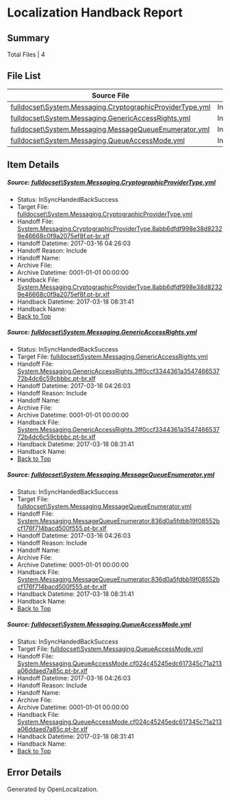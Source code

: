 # <a name='report-top'></a> Localization Handback Report

## Summary
 Total Files | 4

## File List
 Source File | Status | Details 
 ----------- | ------ | ------- 
 [fulldocset\System.Messaging.CryptographicProviderType.yml](https://github.com/OpenLocalizationTestOrg/ECMA2YamlTestRepo2/blob/9a577bbd8ead778fd4723fbdbce691e69b3b14d4/fulldocset/System.Messaging.CryptographicProviderType.yml) | InSyncHandedBackSuccess | [Details](#a4e754549400e7bfb8a841bf49b3a33257a8bb9678498)
 [fulldocset\System.Messaging.GenericAccessRights.yml](https://github.com/OpenLocalizationTestOrg/ECMA2YamlTestRepo2/blob/9a577bbd8ead778fd4723fbdbce691e69b3b14d4/fulldocset/System.Messaging.GenericAccessRights.yml) | InSyncHandedBackSuccess | [Details](#e4ae07ec66a051b8f9861b21d54a34539faef1cc78507)
 [fulldocset\System.Messaging.MessageQueueEnumerator.yml](https://github.com/OpenLocalizationTestOrg/ECMA2YamlTestRepo2/blob/9a577bbd8ead778fd4723fbdbce691e69b3b14d4/fulldocset/System.Messaging.MessageQueueEnumerator.yml) | InSyncHandedBackSuccess | [Details](#9fdb83d175479136df33f1017a6ceab13106b6ed78519)
 [fulldocset\System.Messaging.QueueAccessMode.yml](https://github.com/OpenLocalizationTestOrg/ECMA2YamlTestRepo2/blob/9a577bbd8ead778fd4723fbdbce691e69b3b14d4/fulldocset/System.Messaging.QueueAccessMode.yml) | InSyncHandedBackSuccess | [Details](#ac2ceaec288d39dcb1a03d802213bff9e6df47a178536)

## Item Details
##### <a name='a4e754549400e7bfb8a841bf49b3a33257a8bb9678498'></a> Source: [fulldocset\System.Messaging.CryptographicProviderType.yml](https://github.com/OpenLocalizationTestOrg/ECMA2YamlTestRepo2/blob/9a577bbd8ead778fd4723fbdbce691e69b3b14d4/fulldocset/System.Messaging.CryptographicProviderType.yml)
* Status: InSyncHandedBackSuccess
* Target File: [fulldocset\System.Messaging.CryptographicProviderType.yml](https://github.com/OpenLocalizationTestOrg/ECMA2YamlTestRepo2.pt-br/blob/6ea80e867965dfb42da5463696192b7c851b18f4/fulldocset/System.Messaging.CryptographicProviderType.yml)
* Handoff File: [System.Messaging.CryptographicProviderType.8abb6dfdf998e38d82329e46668c0f9a2075ef8f.pt-br.xlf](https://github.com/OpenLocalizationTestOrg/ECMA2YamlTestRepo2.handoff/blob/72db55450b00c424fa5883892a3a66a8a47646cd/ol-handoff/OpenLocalizationTestOrg/ECMA2YamlTestRepo2.pt-br/master/fulldocset/System.Messaging.CryptographicProviderType.8abb6dfdf998e38d82329e46668c0f9a2075ef8f.pt-br.xlf)
* Handoff Datetime: 2017-03-16 04:26:03
* Handoff Reason: Include
* Handoff Name: 
* Archive File: 
* Archive Datetime: 0001-01-01 00:00:00
* Handback File: [System.Messaging.CryptographicProviderType.8abb6dfdf998e38d82329e46668c0f9a2075ef8f.pt-br.xlf](https://github.com/OpenLocalizationTestOrg/ECMA2YamlTestRepo2.handback/blob/eb652c86b101c27ad96774831679593224bf4b00/ol-handback/OpenLocalizationTestOrg/ECMA2YamlTestRepo2.pt-br/master/fulldocset/System.Messaging.CryptographicProviderType.8abb6dfdf998e38d82329e46668c0f9a2075ef8f.pt-br.xlf)
* Handback Datetime: 2017-03-18 08:31:41
* Handback Name: 
* [Back to Top](#report-top)

##### <a name='e4ae07ec66a051b8f9861b21d54a34539faef1cc78507'></a> Source: [fulldocset\System.Messaging.GenericAccessRights.yml](https://github.com/OpenLocalizationTestOrg/ECMA2YamlTestRepo2/blob/9a577bbd8ead778fd4723fbdbce691e69b3b14d4/fulldocset/System.Messaging.GenericAccessRights.yml)
* Status: InSyncHandedBackSuccess
* Target File: [fulldocset\System.Messaging.GenericAccessRights.yml](https://github.com/OpenLocalizationTestOrg/ECMA2YamlTestRepo2.pt-br/blob/6ea80e867965dfb42da5463696192b7c851b18f4/fulldocset/System.Messaging.GenericAccessRights.yml)
* Handoff File: [System.Messaging.GenericAccessRights.3ff0ccf3344361a354746653772b4dc6c59cbbbc.pt-br.xlf](https://github.com/OpenLocalizationTestOrg/ECMA2YamlTestRepo2.handoff/blob/72db55450b00c424fa5883892a3a66a8a47646cd/ol-handoff/OpenLocalizationTestOrg/ECMA2YamlTestRepo2.pt-br/master/fulldocset/System.Messaging.GenericAccessRights.3ff0ccf3344361a354746653772b4dc6c59cbbbc.pt-br.xlf)
* Handoff Datetime: 2017-03-16 04:26:03
* Handoff Reason: Include
* Handoff Name: 
* Archive File: 
* Archive Datetime: 0001-01-01 00:00:00
* Handback File: [System.Messaging.GenericAccessRights.3ff0ccf3344361a354746653772b4dc6c59cbbbc.pt-br.xlf](https://github.com/OpenLocalizationTestOrg/ECMA2YamlTestRepo2.handback/blob/eb652c86b101c27ad96774831679593224bf4b00/ol-handback/OpenLocalizationTestOrg/ECMA2YamlTestRepo2.pt-br/master/fulldocset/System.Messaging.GenericAccessRights.3ff0ccf3344361a354746653772b4dc6c59cbbbc.pt-br.xlf)
* Handback Datetime: 2017-03-18 08:31:41
* Handback Name: 
* [Back to Top](#report-top)

##### <a name='9fdb83d175479136df33f1017a6ceab13106b6ed78519'></a> Source: [fulldocset\System.Messaging.MessageQueueEnumerator.yml](https://github.com/OpenLocalizationTestOrg/ECMA2YamlTestRepo2/blob/9a577bbd8ead778fd4723fbdbce691e69b3b14d4/fulldocset/System.Messaging.MessageQueueEnumerator.yml)
* Status: InSyncHandedBackSuccess
* Target File: [fulldocset\System.Messaging.MessageQueueEnumerator.yml](https://github.com/OpenLocalizationTestOrg/ECMA2YamlTestRepo2.pt-br/blob/6ea80e867965dfb42da5463696192b7c851b18f4/fulldocset/System.Messaging.MessageQueueEnumerator.yml)
* Handoff File: [System.Messaging.MessageQueueEnumerator.836d0a5fdbb19f08552bcf176f714bacd500f555.pt-br.xlf](https://github.com/OpenLocalizationTestOrg/ECMA2YamlTestRepo2.handoff/blob/72db55450b00c424fa5883892a3a66a8a47646cd/ol-handoff/OpenLocalizationTestOrg/ECMA2YamlTestRepo2.pt-br/master/fulldocset/System.Messaging.MessageQueueEnumerator.836d0a5fdbb19f08552bcf176f714bacd500f555.pt-br.xlf)
* Handoff Datetime: 2017-03-16 04:26:03
* Handoff Reason: Include
* Handoff Name: 
* Archive File: 
* Archive Datetime: 0001-01-01 00:00:00
* Handback File: [System.Messaging.MessageQueueEnumerator.836d0a5fdbb19f08552bcf176f714bacd500f555.pt-br.xlf](https://github.com/OpenLocalizationTestOrg/ECMA2YamlTestRepo2.handback/blob/eb652c86b101c27ad96774831679593224bf4b00/ol-handback/OpenLocalizationTestOrg/ECMA2YamlTestRepo2.pt-br/master/fulldocset/System.Messaging.MessageQueueEnumerator.836d0a5fdbb19f08552bcf176f714bacd500f555.pt-br.xlf)
* Handback Datetime: 2017-03-18 08:31:41
* Handback Name: 
* [Back to Top](#report-top)

##### <a name='ac2ceaec288d39dcb1a03d802213bff9e6df47a178536'></a> Source: [fulldocset\System.Messaging.QueueAccessMode.yml](https://github.com/OpenLocalizationTestOrg/ECMA2YamlTestRepo2/blob/9a577bbd8ead778fd4723fbdbce691e69b3b14d4/fulldocset/System.Messaging.QueueAccessMode.yml)
* Status: InSyncHandedBackSuccess
* Target File: [fulldocset\System.Messaging.QueueAccessMode.yml](https://github.com/OpenLocalizationTestOrg/ECMA2YamlTestRepo2.pt-br/blob/6ea80e867965dfb42da5463696192b7c851b18f4/fulldocset/System.Messaging.QueueAccessMode.yml)
* Handoff File: [System.Messaging.QueueAccessMode.cf024c45245edc617345c71a213a06ddaed7a85c.pt-br.xlf](https://github.com/OpenLocalizationTestOrg/ECMA2YamlTestRepo2.handoff/blob/72db55450b00c424fa5883892a3a66a8a47646cd/ol-handoff/OpenLocalizationTestOrg/ECMA2YamlTestRepo2.pt-br/master/fulldocset/System.Messaging.QueueAccessMode.cf024c45245edc617345c71a213a06ddaed7a85c.pt-br.xlf)
* Handoff Datetime: 2017-03-16 04:26:03
* Handoff Reason: Include
* Handoff Name: 
* Archive File: 
* Archive Datetime: 0001-01-01 00:00:00
* Handback File: [System.Messaging.QueueAccessMode.cf024c45245edc617345c71a213a06ddaed7a85c.pt-br.xlf](https://github.com/OpenLocalizationTestOrg/ECMA2YamlTestRepo2.handback/blob/eb652c86b101c27ad96774831679593224bf4b00/ol-handback/OpenLocalizationTestOrg/ECMA2YamlTestRepo2.pt-br/master/fulldocset/System.Messaging.QueueAccessMode.cf024c45245edc617345c71a213a06ddaed7a85c.pt-br.xlf)
* Handback Datetime: 2017-03-18 08:31:41
* Handback Name: 
* [Back to Top](#report-top)


## Error Details

Generated by OpenLocalization.
